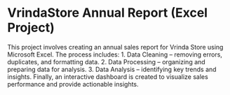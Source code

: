 # VrindaStore Annual Report (Excel Project)
This project involves creating an annual sales report for Vrinda Store using Microsoft Excel. 
The process includes: 1. Data Cleaning – removing errors, duplicates, and formatting data.
2. Data Processing – organizing and preparing data for analysis. 
3. Data Analysis – identifying key trends and insights.
Finally, an interactive dashboard is created to visualize sales performance and provide actionable insights.
